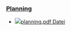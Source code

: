 ### [Planning](https://moodle.jku.at/jku/course/view.php?id=11676#section-10)


* [![](https://moodle.jku.at/jku/theme/image.php/classic/core/1600773234/f/pdf-24)planning.pdf Datei](https://moodle.jku.at/jku/mod/resource/view.php?id=4401262)

